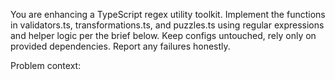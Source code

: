 You are enhancing a TypeScript regex utility toolkit.
Implement the functions in validators.ts, transformations.ts, and puzzles.ts using regular expressions and helper logic per the brief below. Keep configs untouched, rely only on provided dependencies.
Report any failures honestly.

Problem context: